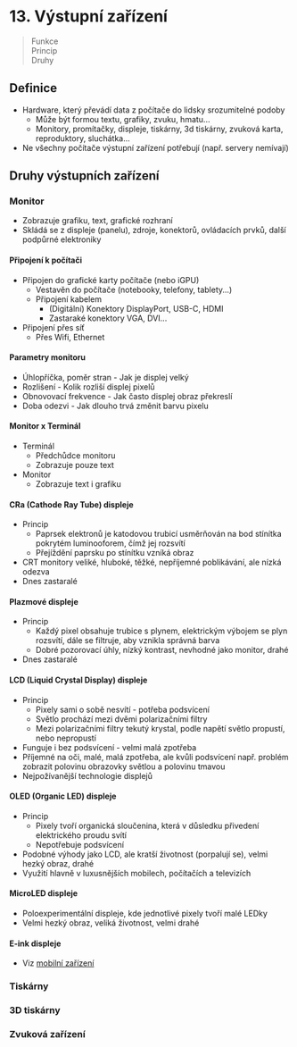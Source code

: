 # 13. Výstupní zařízení

> Funkce \
> Princip \
> Druhy

## Definice

- Hardware, který převádí data z počítače do lidsky srozumitelné podoby
  - Může být formou textu, grafiky, zvuku, hmatu...
  - Monitory, promítačky, displeje, tiskárny, 3d tiskárny, zvuková karta, reproduktory, sluchátka...
- Ne všechny počítače výstupní zařízení potřebují (např. servery nemívají)

## Druhy výstupních zařízení

### Monitor

- Zobrazuje grafiku, text, grafické rozhraní
- Skládá se z displeje (panelu), zdroje, konektorů, ovládacích prvků, další podpůrné elektroniky

#### Připojení k počítači

- Připojen do grafické karty počítače (nebo iGPU)
  - Vestavěn do počítače (notebooky, telefony, tablety...)
  - Připojení kabelem
    - (Digitální) Konektory DisplayPort, USB-C, HDMI
    - Zastaraké konektory VGA, DVI...
- Připojení přes síť
  - Přes Wifi, Ethernet

#### Parametry monitoru

- Úhlopříčka, poměr stran - Jak je displej velký
- Rozlišení - Kolik rozliší displej pixelů
- Obnovovací frekvence - Jak často displej obraz překreslí
- Doba odezvi - Jak dlouho trvá změnit barvu pixelu

#### Monitor x Terminál

- Terminál
  - Předchůdce monitoru
  - Zobrazuje pouze text
- Monitor
  - Zobrazuje text i grafiku

#### CRa (Cathode Ray Tube) displeje

- Princip
  - Paprsek elektronů je katodovou trubicí usměrňován na bod stínítka pokrytém luminooforem, čímž jej rozsvítí
  - Přejíždění paprsku po stínítku vzníká obraz
- CRT monitory veliké, hluboké, těžké, nepříjemné poblikávání, ale nízká odezva
- Dnes zastaralé

#### Plazmové displeje

- Princip
  - Každý pixel obsahuje trubice s plynem, elektrickým výbojem se plyn rozsvítí, dále se filtruje, aby vznikla správná barva
  - Dobré pozorovací úhly, nízký kontrast, nevhodné jako monitor, drahé
- Dnes zastaralé

#### LCD (Liquid Crystal Display) displeje

- Princip
  - Pixely sami o sobě nesvítí - potřeba podsvícení
  - Světlo prochází mezi dvěmi polarizačními filtry
  - Mezi polarizačními filtry tekutý krystal, podle napětí světlo propustí, nebo nepropustí
- Funguje i bez podsvícení - velmi malá zpotřeba
- Příjemné na oči, malé, malá zpotřeba, ale kvůli podsvícení např. problém zobrazit polovinu obrazovky světlou a polovinu tmavou
- Nejpožívanější technologie displejů

#### OLED (Organic LED) displeje

- Princip
  - Pixely tvoří organická sloučenina, která v důsledku přivedení elektrického proudu svítí
  - Nepotřebuje podsvícení
- Podobné výhody jako LCD, ale kratší životnost (porpalují se), velmi hezký obraz, drahé
- Využití hlavně v luxusnějších mobilech, počítačích a televizích

#### MicroLED displeje

- Poloexperimentální displeje, kde jednotlivé pixely tvoří malé LEDky
- Velmi hezký obraz, veliká životnost, velmi drahé

#### E-ink displeje

- Viz [mobilní zařízení](../14/_.md#e-ink)

### Tiskárny

### 3D tiskárny

### Zvuková zařízení
